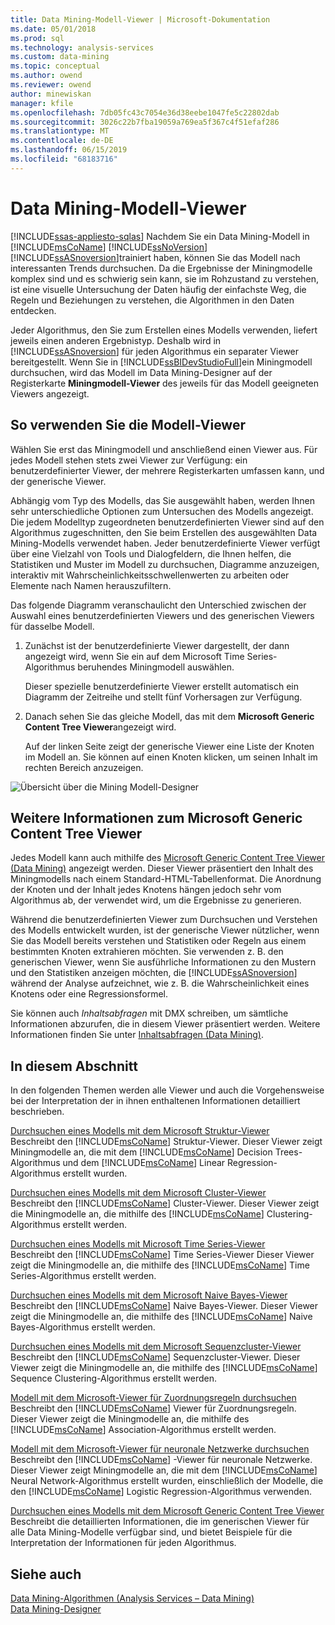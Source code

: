 ```yaml
---
title: Data Mining-Modell-Viewer | Microsoft-Dokumentation
ms.date: 05/01/2018
ms.prod: sql
ms.technology: analysis-services
ms.custom: data-mining
ms.topic: conceptual
ms.author: owend
ms.reviewer: owend
author: minewiskan
manager: kfile
ms.openlocfilehash: 7db05fc43c7054e36d38eebe1047fe5c22802dab
ms.sourcegitcommit: 3026c22b7fba19059a769ea5f367c4f51efaf286
ms.translationtype: MT
ms.contentlocale: de-DE
ms.lasthandoff: 06/15/2019
ms.locfileid: "68183716"
---
```

# <a name="data-mining-model-viewers"></a>Data Mining-Modell-Viewer
[!INCLUDE[ssas-appliesto-sqlas](../../includes/ssas-appliesto-sqlas.md)]
  Nachdem Sie ein Data Mining-Modell in [!INCLUDE[msCoName](../../includes/msconame-md.md)] [!INCLUDE[ssNoVersion](../../includes/ssnoversion-md.md)] [!INCLUDE[ssASnoversion](../../includes/ssasnoversion-md.md)]trainiert haben, können Sie das Modell nach interessanten Trends durchsuchen. Da die Ergebnisse der Miningmodelle komplex sind und es schwierig sein kann, sie im Rohzustand zu verstehen, ist eine visuelle Untersuchung der Daten häufig der einfachste Weg, die Regeln und Beziehungen zu verstehen, die Algorithmen in den Daten entdecken.  
  
 Jeder Algorithmus, den Sie zum Erstellen eines Modells verwenden, liefert jeweils einen anderen Ergebnistyp. Deshalb wird in [!INCLUDE[ssASnoversion](../../includes/ssasnoversion-md.md)] für jeden Algorithmus ein separater Viewer bereitgestellt. Wenn Sie in [!INCLUDE[ssBIDevStudioFull](../../includes/ssbidevstudiofull-md.md)]ein Miningmodell durchsuchen, wird das Modell im Data Mining-Designer auf der Registerkarte **Miningmodell-Viewer** des jeweils für das Modell geeigneten Viewers angezeigt.  
  
## <a name="how-to-use-the-model-viewers"></a>So verwenden Sie die Modell-Viewer  
 Wählen Sie erst das Miningmodell und anschließend einen Viewer aus. Für jedes Modell stehen stets zwei Viewer zur Verfügung: ein benutzerdefinierter Viewer, der mehrere Registerkarten umfassen kann, und der generische Viewer.  
  
 Abhängig vom Typ des Modells, das Sie ausgewählt haben, werden Ihnen sehr unterschiedliche Optionen zum Untersuchen des Modells angezeigt. Die jedem Modelltyp zugeordneten benutzerdefinierten Viewer sind auf den Algorithmus zugeschnitten, den Sie beim Erstellen des ausgewählten Data Mining-Modells verwendet haben. Jeder benutzerdefinierte Viewer verfügt über eine Vielzahl von Tools und Dialogfeldern, die Ihnen helfen, die Statistiken und Muster im Modell zu durchsuchen, Diagramme anzuzeigen, interaktiv mit Wahrscheinlichkeitsschwellenwerten zu arbeiten oder Elemente nach Namen herauszufiltern.  
  
 Das folgende Diagramm veranschaulicht den Unterschied zwischen der Auswahl eines benutzerdefinierten Viewers und des generischen Viewers für dasselbe Modell.  
  
1.  Zunächst ist der benutzerdefinierte Viewer dargestellt, der dann angezeigt wird, wenn Sie ein auf dem Microsoft Time Series-Algorithmus beruhendes Miningmodell auswählen.  
  
     Dieser spezielle benutzerdefinierte Viewer erstellt automatisch ein Diagramm der Zeitreihe und stellt fünf Vorhersagen zur Verfügung.  
  
2.  Danach sehen Sie das gleiche Modell, das mit dem **Microsoft Generic Content Tree Viewer**angezeigt wird.  
  
     Auf der linken Seite zeigt der generische Viewer eine Liste der Knoten im Modell an. Sie können auf einen Knoten klicken, um seinen Inhalt im rechten Bereich anzuzeigen.  
  
 ![Übersicht über die Mining Modell-Designer](../../analysis-services/data-mining/media/generic-mining-model-tab1.gif "Überblick über die Mining Modell-Designer")  
  
## <a name="more-about-the-microsoft-generic-content-tree-viewer"></a>Weitere Informationen zum Microsoft Generic Content Tree Viewer  
 Jedes Modell kann auch mithilfe des [Microsoft Generic Content Tree Viewer &#40;Data Mining&#41;](http://msdn.microsoft.com/library/751b4393-f6fd-48c1-bcef-bdca589ce34c) angezeigt werden. Dieser Viewer präsentiert den Inhalt des Miningmodells nach einem Standard-HTML-Tabellenformat. Die Anordnung der Knoten und der Inhalt jedes Knotens hängen jedoch sehr vom Algorithmus ab, der verwendet wird, um die Ergebnisse zu generieren.  
  
 Während die benutzerdefinierten Viewer zum Durchsuchen und Verstehen des Modells entwickelt wurden, ist der generische Viewer nützlicher, wenn Sie das Modell bereits verstehen und Statistiken oder Regeln aus einem bestimmten Knoten extrahieren möchten. Sie verwenden z. B. den generischen Viewer, wenn Sie ausführliche Informationen zu den Mustern und den Statistiken anzeigen möchten, die [!INCLUDE[ssASnoversion](../../includes/ssasnoversion-md.md)] während der Analyse aufzeichnet, wie z. B. die Wahrscheinlichkeit eines Knotens oder eine Regressionsformel.  
  
 Sie können auch *Inhaltsabfragen* mit DMX schreiben, um sämtliche Informationen abzurufen, die in diesem Viewer präsentiert werden. Weitere Informationen finden Sie unter [Inhaltsabfragen &#40;Data Mining&#41;](../../analysis-services/data-mining/content-queries-data-mining.md).  
  
## <a name="in-this-section"></a>In diesem Abschnitt  
 In den folgenden Themen werden alle Viewer und auch die Vorgehensweise bei der Interpretation der in ihnen enthaltenen Informationen detailliert beschrieben.  
  
 [Durchsuchen eines Modells mit dem Microsoft Struktur-Viewer](../../analysis-services/data-mining/browse-a-model-using-the-microsoft-tree-viewer.md)  
 Beschreibt den [!INCLUDE[msCoName](../../includes/msconame-md.md)] Struktur-Viewer. Dieser Viewer zeigt Miningmodelle an, die mit dem [!INCLUDE[msCoName](../../includes/msconame-md.md)] Decision Trees-Algorithmus und dem [!INCLUDE[msCoName](../../includes/msconame-md.md)] Linear Regression-Algorithmus erstellt wurden.  
  
 [Durchsuchen eines Modells mit dem Microsoft Cluster-Viewer](../../analysis-services/data-mining/browse-a-model-using-the-microsoft-cluster-viewer.md)  
 Beschreibt den [!INCLUDE[msCoName](../../includes/msconame-md.md)] Cluster-Viewer. Dieser Viewer zeigt die Miningmodelle an, die mithilfe des [!INCLUDE[msCoName](../../includes/msconame-md.md)] Clustering-Algorithmus erstellt werden.  
  
 [Durchsuchen eines Modells mit Microsoft Time Series-Viewer](../../analysis-services/data-mining/browse-a-model-using-the-microsoft-time-series-viewer.md)  
 Beschreibt den [!INCLUDE[msCoName](../../includes/msconame-md.md)] Time Series-Viewer Dieser Viewer zeigt die Miningmodelle an, die mithilfe des [!INCLUDE[msCoName](../../includes/msconame-md.md)] Time Series-Algorithmus erstellt werden.  
  
 [Durchsuchen eines Modells mit dem Microsoft Naive Bayes-Viewer](../../analysis-services/data-mining/browse-a-model-using-the-microsoft-naive-bayes-viewer.md)  
 Beschreibt den [!INCLUDE[msCoName](../../includes/msconame-md.md)] Naive Bayes-Viewer. Dieser Viewer zeigt die Miningmodelle an, die mithilfe des [!INCLUDE[msCoName](../../includes/msconame-md.md)] Naive Bayes-Algorithmus erstellt werden.  
  
 [Durchsuchen eines Modells mit dem Microsoft Sequenzcluster-Viewer](../../analysis-services/data-mining/browse-a-model-using-the-microsoft-sequence-cluster-viewer.md)  
 Beschreibt den [!INCLUDE[msCoName](../../includes/msconame-md.md)] Sequenzcluster-Viewer. Dieser Viewer zeigt die Miningmodelle an, die mithilfe des [!INCLUDE[msCoName](../../includes/msconame-md.md)] Sequence Clustering-Algorithmus erstellt werden.  
  
 [Modell mit dem Microsoft-Viewer für Zuordnungsregeln durchsuchen](../../analysis-services/data-mining/browse-a-model-using-the-microsoft-association-rules-viewer.md)  
 Beschreibt den [!INCLUDE[msCoName](../../includes/msconame-md.md)] Viewer für Zuordnungsregeln. Dieser Viewer zeigt die Miningmodelle an, die mithilfe des [!INCLUDE[msCoName](../../includes/msconame-md.md)] Association-Algorithmus erstellt werden.  
  
 [Modell mit dem Microsoft-Viewer für neuronale Netzwerke durchsuchen](../../analysis-services/data-mining/browse-a-model-using-the-microsoft-neural-network-viewer.md)  
 Beschreibt den [!INCLUDE[msCoName](../../includes/msconame-md.md)] -Viewer für neuronale Netzwerke. Dieser Viewer zeigt Miningmodelle an, die mit dem [!INCLUDE[msCoName](../../includes/msconame-md.md)] Neural Network-Algorithmus erstellt wurden, einschließlich der Modelle, die den [!INCLUDE[msCoName](../../includes/msconame-md.md)] Logistic Regression-Algorithmus verwenden.  
  
 [Durchsuchen eines Modells mit dem Microsoft Generic Content Tree Viewer](../../analysis-services/data-mining/browse-a-model-using-the-microsoft-generic-content-tree-viewer.md)  
 Beschreibt die detaillierten Informationen, die im generischen Viewer für alle Data Mining-Modelle verfügbar sind, und bietet Beispiele für die Interpretation der Informationen für jeden Algorithmus.  
  
## <a name="see-also"></a>Siehe auch  
 [Data Mining-Algorithmen &#40;Analysis Services – Data Mining&#41;](../../analysis-services/data-mining/data-mining-algorithms-analysis-services-data-mining.md)   
 [Data Mining-Designer](../../analysis-services/data-mining/data-mining-designer.md)  
  
  
